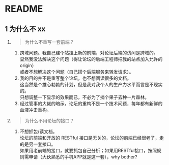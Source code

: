 # README

## 1 为什么不 xx

1.  > 为什么不重写一套前端？

    1.  跨域问题。我自己建个站挂上新的前端，对论坛后端的访问是跨域的。<br>显然我没法解决这个问题（得让论坛的后端工程师把我的站点加入允许的 origin）<br>或者不想解决这个问题（自己搭个后端服务来转发请求）。
    2.  我的目的并不是重写整个论坛，也不想阅读很多的文档。<br>这当然是个雄心勃勃的计划，但是我对我个人的生产力水平而言是不现实的。<br>只想调整一下显示的效果而已，不必为了摘个果子去种一片森林。
    3.  经过管事的大佬的暗示，论坛的重构不是一个技术问题，每年都有新鲜的血液冲击重构。

2.  > 为什么不用论坛的接口？

    1.  不想抓包/读文档。<br>论坛的前端和开放的 RESTful 接口是无关的，论坛的前端已经很老了，走的是另一套接口。<br>如果用老前端的接口，就要抓包自己分析；如果用RESTful接口，按照规则需申请（大伙熟悉的手机APP就是这一套），why bother?


